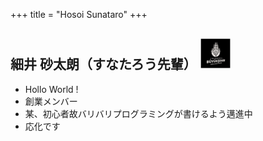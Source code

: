 +++
title = "Hosoi Sunataro"
+++

## 細井 砂太朗（すなたろう先輩） <img src="/image/member/istanbul_0.jpg" width="50" height="50" />
- Hollo World !
- 創業メンバー
- 某、初心者故バリバリプログラミングが書けるよう邁進中
- 応化です
